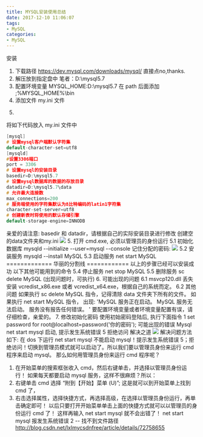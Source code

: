 ```yaml
---
title: MYSQL安装使用总结
date: 2017-12-10 11:06:07
tags:
- MySQL
categories:
- MySQL
---
```

安装
1. 下载路径
https://dev.mysql.com/downloads/mysql/
直接点no,thanks.
2. 解压放到指定盘中 
笔者：D:\mysql5.7
3. 配置环境变量
MYSQL_HOME:D:\mysql5.7
在 path 后面添加 ;%MYSQL_HOME%\bin
4. 添加文件 my.ini 文件

<!-- more -->

5. 
将如下代码放入 my.ini 文件中
```C
[mysql]
# 设置mysql客户端默认字符集
default-character-set=utf8
[mysqld]
#设置3306端口
port = 3306
# 设置mysql的安装目录
basedir=D:\mysql5.7
# 设置mysql数据库的数据的存放目录
datadir=D:\mysql5.7\data
# 允许最大连接数
max_connections=200
# 服务端使用的字符集默认为8比特编码的latin1字符集
character-set-server=utf8
# 创建新表时将使用的默认存储引擎
default-storage-engine=INNODB
```
亲爱的请注意:
basedir 和 datadir，请根据自己的实际安装目录进行修改
创建空的data文件夹和my.ini
![](http://images2015.cnblogs.com/blog/628627/201705/628627-20170502154507101-1848453299.png)
5. 打开 cmd.exe, 必须以管理员的身份运行 
5.1 初始化数据库
mysqld --initialize --user=mysql --console
记住分配的密码:
![](http://images2015.cnblogs.com/blog/628627/201705/628627-20170502154601523-1759649304.png)
5.2 安装服务
mysqld --install MySQL
5.3 启动服务
net start MySQL
============= 华丽的分割线 ============
以上的步骤已经可以安装成功
以下其他可能用到的命令
5.4 停止服务
net stop MySQL 
5.5 删除服务 
sc delete MySQL (出现问题时，可执行)
6. 可能出现的问题
6.1 msvcp120.dll 丢失
安装 vcredist_x86.exe 或者 vcredist_x64.exe，根据自己的系统而定。
6.2 其他问题
如果执行 sc delete MySQL 指令，记得清除 data 文件夹下所有的文件。
如果执行 net start MySQL 指令，
出现: 
'MySQL 服务正在启动。
MySQL 服务无法启动。
服务没有报告任何错误。
'
要配置环境变量或者环境变量配置有误，请仔细检查，亲爱的。 
7. 修改初始化密码
使用初始密码登陆后, 执行下面指令
1
set password for root@localhost=password('你的密码');
可能出现的错误
Mysql net start mysql 启动, 提示发生系统错误 5 拒绝访问 解决之道
![](http://img.my.csdn.net/uploads/201212/17/1355705448_8045.png)
解决问题方法如下:
在 dos 下运行 net  start mysql 不能启动 mysql！提示发生系统错误 5；拒绝访问！切换到管理员模式就可以启动了。所以我们要以管理员身份来运行 cmd 程序来启动 mysql。
那么如何用管理员身份来运行 cmd 程序呢？
1. 在开始菜单的搜索框张收入 cmd，然后右键单击，并选择以管理员身份运行！
如果每天都要启动 mysql 服务，这样不很麻烦？所以：
2. 右键单击 cmd 选择 “附到【开始】菜单 (U)”; 这是就可以到开始菜单上找到 cmd 了，
3. 右击选择属性，选择快捷方式，再选择高级，在选择以管理员身份运行，再单击确定即可！
以后只要打开开始菜单单击上面的快捷方式就可以以管理员的身份运行 cmd 了！
这样再输入 net start mysql 就不会出错了！
net start mysql 报发生系统错误 2 -- 找不到文件路径
http://blog.csdn.net/lxlmycsdnfree/article/details/72758655